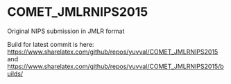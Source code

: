 # COMET_JMLRNIPS2015
Original NIPS submission in JMLR format

Build for latest commit is here:
https://www.sharelatex.com/github/repos/yuvval/COMET_JMLRNIPS2015
and
https://www.sharelatex.com/github/repos/yuvval/COMET_JMLRNIPS2015/builds/<commit hash>
